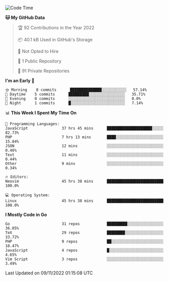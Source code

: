 
<!--START_SECTION:waka-->
![Code Time](http://img.shields.io/badge/Code%20Time-2%2C823%20hrs%2027%20mins-blue)

**🐱 My GitHub Data** 

> 🏆 92 Contributions in the Year 2022
 > 
> 📦 40.1 kB Used in GitHub's Storage 
 > 
> 🚫 Not Opted to Hire
 > 
> 📜 1 Public Repository 
 > 
> 🔑 91 Private Repositories  
 > 
**I'm an Early 🐤** 

```text
🌞 Morning    8 commits      ██████████████░░░░░░░░░░░   57.14% 
🌆 Daytime    5 commits      █████████░░░░░░░░░░░░░░░░   35.71% 
🌃 Evening    0 commits      ░░░░░░░░░░░░░░░░░░░░░░░░░   0.0% 
🌙 Night      1 commits      █░░░░░░░░░░░░░░░░░░░░░░░░   7.14%

```


📊 **This Week I Spent My Time On** 

```text
💬 Programming Languages: 
JavaScript               37 hrs 45 mins      ████████████████████░░░░░   82.73% 
PHP                      7 hrs 13 mins       ████░░░░░░░░░░░░░░░░░░░░░   15.84% 
JSON                     12 mins             ░░░░░░░░░░░░░░░░░░░░░░░░░   0.46% 
Text                     11 mins             ░░░░░░░░░░░░░░░░░░░░░░░░░   0.44% 
Other                    9 mins              ░░░░░░░░░░░░░░░░░░░░░░░░░   0.34%

🔥 Editors: 
Neovim                   45 hrs 38 mins      █████████████████████████   100.0%

💻 Operating System: 
Linux                    45 hrs 38 mins      █████████████████████████   100.0%

```

**I Mostly Code in Go** 

```text
Go                       31 repos            █████████░░░░░░░░░░░░░░░░   36.05% 
TeX                      29 repos            ████████░░░░░░░░░░░░░░░░░   33.72% 
PHP                      9 repos             ██░░░░░░░░░░░░░░░░░░░░░░░   10.47% 
JavaScript               4 repos             █░░░░░░░░░░░░░░░░░░░░░░░░   4.65% 
Vim Script               3 repos             ░░░░░░░░░░░░░░░░░░░░░░░░░   3.49%

```



 Last Updated on 09/11/2022 01:15:08 UTC
<!--END_SECTION:waka-->
